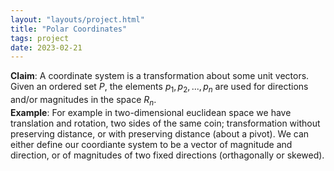 ```yaml
---
layout: "layouts/project.html"
title: "Polar Coordinates"
tags: project
date: 2023-02-21
---
```

<script src="/js/p5/p5.js"></script>
<script src="https://code.jquery.com/jquery-3.6.0.js" integrity="sha256-H+K7U5CnXl1h5ywQfKtSj8PCmoN9aaq30gDh27Xc0jk="
  crossorigin="anonymous"></script>
<script src="/js/cord.js"></script>

<strong>Claim</strong>: A coordinate system is a transformation about some unit vectors. Given an ordered set $P$, the elements $p_1, p_2, ... ,p_n$ are used for directions and/or magnitudes in the space $R_n$.<br/>
<strong>Example</strong>: For example in two-dimensional euclidean space we have translation and rotation, two sides of the same coin; transformation without preserving distance, or with preserving distance (about a pivot). We can either define our coordiante system to be a vector of magnitude and direction, or of magnitudes of two fixed directions (orthagonally or skewed).
<div id="ex1_container"></div>